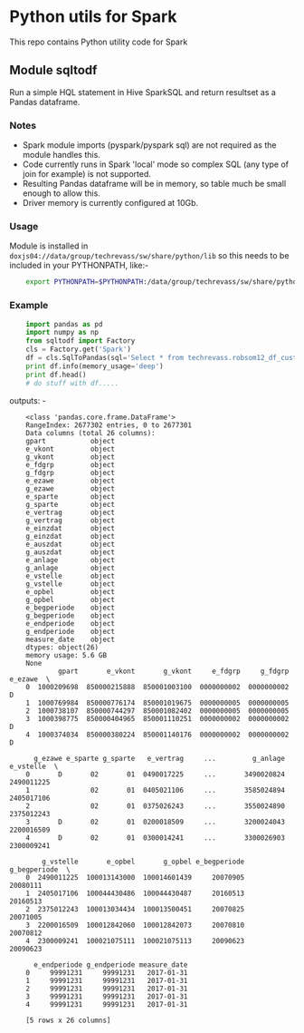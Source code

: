 # Python utils for Spark

This repo contains Python utility code for Spark 

## Module  **sqltodf**
Run a simple HQL statement in Hive SparkSQL and return resultset as a Pandas dataframe.

### Notes
 - Spark module imports (pyspark/pyspark sql) are not required as the module handles this.
 - Code currently runs in Spark 'local' mode so complex SQL (any type of join for example) is not supported.
 - Resulting Pandas dataframe will be in memory, so table much be small enough to allow this.
 - Driver memory is currently configured at 10Gb.

### Usage
Module is installed in `doxjs04://data/group/techrevass/sw/share/python/lib` so this needs to be included in your PYTHONPATH, like:-
```bash
    export PYTHONPATH=$PYTHONPATH:/data/group/techrevass/sw/share/python/lib
```

### Example
```python
    import pandas as pd
    import numpy as np
    from sqltodf import Factory
    cls = Factory.get('Spark')
    df = cls.SqlToPandas(sql='Select * from techrevass.robsom12_df_customers_non_ji')
    print df.info(memory_usage='deep')
    print df.head()
    # do stuff with df.....
```
outputs: -
```
    <class 'pandas.core.frame.DataFrame'>
    RangeIndex: 2677302 entries, 0 to 2677301
    Data columns (total 26 columns):
    gpart           object
    e_vkont         object
    g_vkont         object
    e_fdgrp         object
    g_fdgrp         object
    e_ezawe         object
    g_ezawe         object
    e_sparte        object
    g_sparte        object
    e_vertrag       object
    g_vertrag       object
    e_einzdat       object
    g_einzdat       object
    e_auszdat       object
    g_auszdat       object
    e_anlage        object
    g_anlage        object
    e_vstelle       object
    g_vstelle       object
    e_opbel         object
    g_opbel         object
    e_begperiode    object
    g_begperiode    object
    e_endperiode    object
    g_endperiode    object
    measure_date    object
    dtypes: object(26)
    memory usage: 5.6 GB
    None
            gpart       e_vkont       g_vkont     e_fdgrp     g_fdgrp e_ezawe  \
    0  1000209698  850000215888  850001003100  0000000002  0000000002       D
    1  1000769984  850000776174  850001019675  0000000005  0000000005
    2  1000738107  850000744297  850001082402  0000000005  0000000005
    3  1000398775  850000404965  850001110251  0000000002  0000000002       D
    4  1000374034  850000380224  850001140176  0000000002  0000000002       D
    
      g_ezawe e_sparte g_sparte   e_vertrag     ...         g_anlage   e_vstelle  \
    0       D       02       01  0490017225     ...       3490020824  2490011225
    1               02       01  0405021106     ...       3585024894  2405017106
    2               02       01  0375026243     ...       3550024890  2375012243
    3       D       02       01  0200018509     ...       3200024043  2200016509
    4       D       02       01  0300014241     ...       3300026903  2300009241
    
        g_vstelle       e_opbel       g_opbel e_begperiode g_begperiode  \
    0  2490011225  100013143000  100014601439     20070905     20080111
    1  2405017106  100044430486  100044430487     20160513     20160513
    2  2375012243  100013034434  100013500451     20070825     20071005
    3  2200016509  100012842060  100012842073     20070810     20070812
    4  2300009241  100021075111  100021075113     20090623     20090623
    
      e_endperiode g_endperiode measure_date
    0     99991231     99991231   2017-01-31
    1     99991231     99991231   2017-01-31
    2     99991231     99991231   2017-01-31
    3     99991231     99991231   2017-01-31
    4     99991231     99991231   2017-01-31
    
    [5 rows x 26 columns]
```


